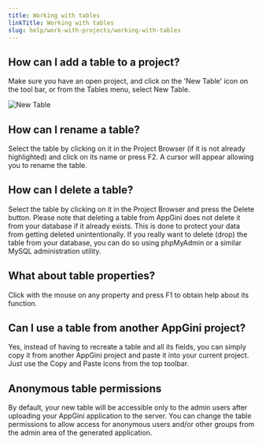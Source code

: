 ```yaml
---
title: Working with tables
linkTitle: Working with tables
slug: help/work-with-projects/working-with-tables
---
```


## How can I add a table to a project?

Make sure you have an open project, and click on the 'New Table' icon on the tool bar, or from the Tables menu, select New Table. 

![New Table](https://cdn.bigprof.com/appgini-desktop/help/appgini-new-table.png)

## How can I rename a table?

Select the table by clicking on it in the Project Browser (if it is not already highlighted) and click on its name or press F2. A cursor will appear allowing you to rename the table. 

## How can I delete a table?

Select the table by clicking on it in the Project Browser and press the Delete button. Please note that deleting a table from AppGini does not delete it from your database if it already exists. This is done to protect your data from getting deleted unintentionally. If you really want to delete (drop) the table from your database, you can do so using phpMyAdmin or a similar MySQL administration utility.

## What about table properties?

Click with the mouse on any property and press F1 to obtain help about its function.

## Can I use a table from another AppGini project?

Yes, instead of having to recreate a table and all its fields, you can simply copy it from another AppGini project and paste it into your current project. Just use the Copy and Paste icons from the top toolbar.

## Anonymous table permissions

By default, your new table will be accessible only to the admin users after uploading your AppGini application to the server. You can change the table permissions to allow access for anonymous users and/or other groups from the admin area of the generated application.


